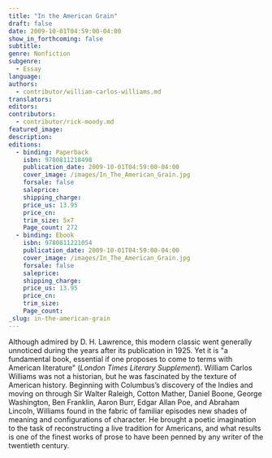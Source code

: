 ```yaml
---
title: "In the American Grain"
draft: false
date: 2009-10-01T04:59:00-04:00
show_in_forthcoming: false
subtitle:
genre: Nonfiction
subgenre:
  - Essay
language:
authors:
  - contributor/william-carlos-williams.md
translators:
editors:
contributors:
  - contributor/rick-moody.md
featured_image:
description:
editions:
  - binding: Paperback
    isbn: 9780811218498
    publication_date: 2009-10-01T04:59:00-04:00
    cover_image: /images/In_The_American_Grain.jpg
    forsale: false
    saleprice:
    shipping_charge:
    price_us: 13.95
    price_cn:
    trim_size: 5x7
    Page_count: 272
  - binding: Ebook
    isbn: 9780811221054
    publication_date: 2009-10-01T04:59:00-04:00
    cover_image: /images/In_The_American_Grain.jpg
    forsale: false
    saleprice:
    shipping_charge:
    price_us: 13.95
    price_cn:
    trim_size:
    Page_count:
_slug: in-the-american-grain
---
```


Although admired by D. H. Lawrence, this modern classic went generally unnoticed during the years after its publication in 1925. Yet it is "a fundamental book, essential if one proposes to come to terms with American literature" (_London Times Literary Supplement_). William Carlos Williams was not a historian, but he was fascinated by the texture of American history. Beginning with Columbus’s discovery of the Indies and moving on through Sir Walter Raleigh, Cotton Mather, Daniel Boone, George Washington, Ben Franklin, Aaron Burr, Edgar Allan Poe, and Abraham Lincoln, Williams found in the fabric of familiar episodes new shades of meaning and configurations of character. He brought a poetic imagination to the task of reconstructing a live tradition for Americans, and what results is one of the finest works of prose to have been penned by any writer of the twentieth century.


